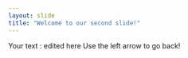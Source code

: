 ```yaml
---
layout: slide
title: "Welcome to our second slide!"
---
```

Your text : edited here
Use the left arrow to go back!
